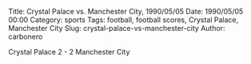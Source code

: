 Title: Crystal Palace vs. Manchester City, 1990/05/05
Date: 1990/05/05 00:00
Category: sports
Tags: football, football scores, Crystal Palace, Manchester City
Slug: crystal-palace-vs-manchester-city
Author: carbonero


Crystal Palace 2 - 2 Manchester City
